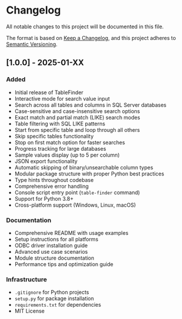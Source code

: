 # Changelog

All notable changes to this project will be documented in this file.

The format is based on [Keep a Changelog](https://keepachangelog.com/en/1.0.0/),
and this project adheres to [Semantic Versioning](https://semver.org/spec/v2.0.0.html).

## [1.0.0] - 2025-01-XX

### Added
- Initial release of TableFinder
- Interactive mode for search value input
- Search across all tables and columns in SQL Server databases
- Case-sensitive and case-insensitive search options
- Exact match and partial match (LIKE) search modes
- Table filtering with SQL LIKE patterns
- Start from specific table and loop through all others
- Skip specific tables functionality
- Stop on first match option for faster searches
- Progress tracking for large databases
- Sample values display (up to 5 per column)
- JSON export functionality
- Automatic skipping of binary/unsearchable column types
- Modular package structure with proper Python best practices
- Type hints throughout codebase
- Comprehensive error handling
- Console script entry point (`table-finder` command)
- Support for Python 3.8+
- Cross-platform support (Windows, Linux, macOS)

### Documentation
- Comprehensive README with usage examples
- Setup instructions for all platforms
- ODBC driver installation guide
- Advanced use case scenarios
- Module structure documentation
- Performance tips and optimization guide

### Infrastructure
- `.gitignore` for Python projects
- `setup.py` for package installation
- `requirements.txt` for dependencies
- MIT License
